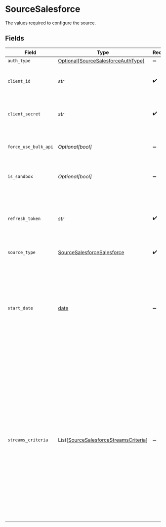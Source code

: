 # SourceSalesforce

The values required to configure the source.


## Fields

| Field                                                                                                                                                                                                                                                                                                                                                                               | Type                                                                                                                                                                                                                                                                                                                                                                                | Required                                                                                                                                                                                                                                                                                                                                                                            | Description                                                                                                                                                                                                                                                                                                                                                                         | Example                                                                                                                                                                                                                                                                                                                                                                             |
| ----------------------------------------------------------------------------------------------------------------------------------------------------------------------------------------------------------------------------------------------------------------------------------------------------------------------------------------------------------------------------------- | ----------------------------------------------------------------------------------------------------------------------------------------------------------------------------------------------------------------------------------------------------------------------------------------------------------------------------------------------------------------------------------- | ----------------------------------------------------------------------------------------------------------------------------------------------------------------------------------------------------------------------------------------------------------------------------------------------------------------------------------------------------------------------------------- | ----------------------------------------------------------------------------------------------------------------------------------------------------------------------------------------------------------------------------------------------------------------------------------------------------------------------------------------------------------------------------------- | ----------------------------------------------------------------------------------------------------------------------------------------------------------------------------------------------------------------------------------------------------------------------------------------------------------------------------------------------------------------------------------- |
| `auth_type`                                                                                                                                                                                                                                                                                                                                                                         | [Optional[SourceSalesforceAuthType]](../../models/shared/sourcesalesforceauthtype.md)                                                                                                                                                                                                                                                                                               | :heavy_minus_sign:                                                                                                                                                                                                                                                                                                                                                                  | N/A                                                                                                                                                                                                                                                                                                                                                                                 |                                                                                                                                                                                                                                                                                                                                                                                     |
| `client_id`                                                                                                                                                                                                                                                                                                                                                                         | *str*                                                                                                                                                                                                                                                                                                                                                                               | :heavy_check_mark:                                                                                                                                                                                                                                                                                                                                                                  | Enter your Salesforce developer application's <a href="https://developer.salesforce.com/forums/?id=9062I000000DLgbQAG">Client ID</a>                                                                                                                                                                                                                                                |                                                                                                                                                                                                                                                                                                                                                                                     |
| `client_secret`                                                                                                                                                                                                                                                                                                                                                                     | *str*                                                                                                                                                                                                                                                                                                                                                                               | :heavy_check_mark:                                                                                                                                                                                                                                                                                                                                                                  | Enter your Salesforce developer application's <a href="https://developer.salesforce.com/forums/?id=9062I000000DLgbQAG">Client secret</a>                                                                                                                                                                                                                                            |                                                                                                                                                                                                                                                                                                                                                                                     |
| `force_use_bulk_api`                                                                                                                                                                                                                                                                                                                                                                | *Optional[bool]*                                                                                                                                                                                                                                                                                                                                                                    | :heavy_minus_sign:                                                                                                                                                                                                                                                                                                                                                                  | Toggle to use Bulk API (this might cause empty fields for some streams)                                                                                                                                                                                                                                                                                                             |                                                                                                                                                                                                                                                                                                                                                                                     |
| `is_sandbox`                                                                                                                                                                                                                                                                                                                                                                        | *Optional[bool]*                                                                                                                                                                                                                                                                                                                                                                    | :heavy_minus_sign:                                                                                                                                                                                                                                                                                                                                                                  | Toggle if you're using a <a href="https://help.salesforce.com/s/articleView?id=sf.deploy_sandboxes_parent.htm&type=5">Salesforce Sandbox</a>                                                                                                                                                                                                                                        |                                                                                                                                                                                                                                                                                                                                                                                     |
| `refresh_token`                                                                                                                                                                                                                                                                                                                                                                     | *str*                                                                                                                                                                                                                                                                                                                                                                               | :heavy_check_mark:                                                                                                                                                                                                                                                                                                                                                                  | Enter your application's <a href="https://developer.salesforce.com/docs/atlas.en-us.mobile_sdk.meta/mobile_sdk/oauth_refresh_token_flow.htm">Salesforce Refresh Token</a> used for Airbyte to access your Salesforce account.                                                                                                                                                       |                                                                                                                                                                                                                                                                                                                                                                                     |
| `source_type`                                                                                                                                                                                                                                                                                                                                                                       | [SourceSalesforceSalesforce](../../models/shared/sourcesalesforcesalesforce.md)                                                                                                                                                                                                                                                                                                     | :heavy_check_mark:                                                                                                                                                                                                                                                                                                                                                                  | N/A                                                                                                                                                                                                                                                                                                                                                                                 |                                                                                                                                                                                                                                                                                                                                                                                     |
| `start_date`                                                                                                                                                                                                                                                                                                                                                                        | [date](https://docs.python.org/3/library/datetime.html#date-objects)                                                                                                                                                                                                                                                                                                                | :heavy_minus_sign:                                                                                                                                                                                                                                                                                                                                                                  | Enter the date (or date-time) in the YYYY-MM-DD or YYYY-MM-DDTHH:mm:ssZ format. Airbyte will replicate the data updated on and after this date. If this field is blank, Airbyte will replicate the data for last two years.                                                                                                                                                         | 2021-07-25                                                                                                                                                                                                                                                                                                                                                                          |
| `streams_criteria`                                                                                                                                                                                                                                                                                                                                                                  | List[[SourceSalesforceStreamsCriteria](../../models/shared/sourcesalesforcestreamscriteria.md)]                                                                                                                                                                                                                                                                                     | :heavy_minus_sign:                                                                                                                                                                                                                                                                                                                                                                  | Add filters to select only required stream based on `SObject` name. Use this field to filter which tables are displayed by this connector. This is useful if your Salesforce account has a large number of tables (>1000), in which case you may find it easier to navigate the UI and speed up the connector's performance if you restrict the tables displayed by this connector. |                                                                                                                                                                                                                                                                                                                                                                                     |